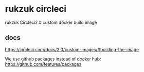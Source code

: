 # rukzuk circleci
rukzuk Circleci2.0 custom docker build image

## docs

https://circleci.com/docs/2.0/custom-images/#building-the-image

We use github packages instead of docker hub: https://github.com/features/packages
